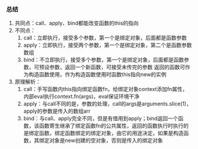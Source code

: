 ### 总结
  1. 共同点：call、apply、bind都能改变函数的this的指向
  2. 不同点：
      1. call：立即执行，接受多个参数，第一个是绑定对象，后面都是函数参数
      2. apply：立即执行，接受两个参数，第一个是绑定对象，第二个是函数参数数组
      3. bind：不立即执行，接受多个参数，第一个是绑定对象，后面都是函数参数，可预设参数，返回一个新函数，可接受未传完的参数
              返回的函数可作为构造函数使用，作为构造函数使用时函数this指向new的实例
  3. 原理解析：
      1. call：手写函数内this指向绑定函数fn，给绑定对象context添加fn属性，内部eval执行context.fn(args)，eval保证环境干净
      2. apply：与call不同的是，参数的处理，call的args是arguments.slice(1)，apply的参数是传入的数组arr
      3. bind：与call、apply完全不同，但是有借用到apply；bind返回一个函数，该函数寄生继承了绑定函数fn的公共属性，返回的函数执行时执行的是绑定函数，绑定函数绑定的绑定对象，由它的用途决定，如果是构造函数，其绑定对象是new创建的空对象，否则是传入的绑定对象
